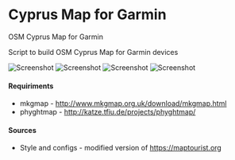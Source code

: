 # Cyprus Map for Garmin
OSM Cyprus Map for Garmin

Script to build OSM Cyprus Map for Garmin devices

![Screenshot](https://i.ibb.co/7NJfcLp/144.png)
![Screenshot](https://i.ibb.co/980msRQ/154.png)
![Screenshot](https://i.ibb.co/hg3VsxW/171.png)
![Screenshot](https://i.ibb.co/nCFM9sG/186.png)

#### Requiriments
* mkgmap - http://www.mkgmap.org.uk/download/mkgmap.html
* phyghtmap - http://katze.tfiu.de/projects/phyghtmap/

#### Sources
* Style and configs - modified version of https://maptourist.org
